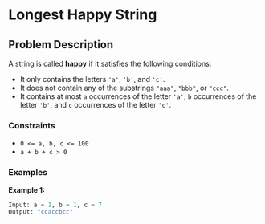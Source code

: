 # Longest Happy String

## Problem Description

A string is called **happy** if it satisfies the following conditions:

- It only contains the letters `'a'`, `'b'`, and `'c'`.
- It does not contain any of the substrings `"aaa"`, `"bbb"`, or `"ccc"`.
- It contains at most `a` occurrences of the letter `'a'`, `b` occurrences of the letter `'b'`, and `c` occurrences of the letter `'c'`.

### Constraints
- `0 <= a, b, c <= 100`
- `a + b + c > 0`

### Examples

**Example 1:**
```python
Input: a = 1, b = 1, c = 7
Output: "ccaccbcc"
